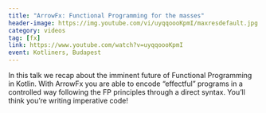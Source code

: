 ```yaml
---
title: "ArrowFx: Functional Programming for the masses"
header-image: https://img.youtube.com/vi/uyqqoooKpmI/maxresdefault.jpg
category: videos
tag: [fx]
link: https://www.youtube.com/watch?v=uyqqoooKpmI
event: Kotliners, Budapest
---
```

In this talk we recap about the imminent future of Functional Programming in Kotlin. With ArrowFx you are able to encode “effectful” programs in a controlled way following the FP principles through a direct syntax. You’ll think you’re writing imperative code!
